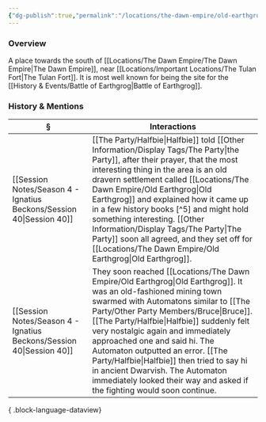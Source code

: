 ```yaml
---
{"dg-publish":true,"permalink":"/locations/the-dawn-empire/old-earthgrog/","tags":["Undiscovered"],"updated":"2025-06-11T21:50:10.485+01:00"}
---
```


### Overview
A place towards the south of [[Locations/The Dawn Empire/The Dawn Empire\|The Dawn Empire]], near [[Locations/Important Locations/The Tulan Fort\|The Tulan Fort]]. It is most well known for being the site for the [[History & Events/Battle of Earthgrog\|Battle of Earthgrog]].

### History & Mentions
| §                                                                       | Interactions                                                                                                                                                                                                                                                                                                                                                                                        |
| ----------------------------------------------------------------------- | --------------------------------------------------------------------------------------------------------------------------------------------------------------------------------------------------------------------------------------------------------------------------------------------------------------------------------------------------------------------------------------------------- |
| [[Session Notes/Season 4 - Ignatius Beckons/Session 40\|Session 40]] | [[The Party/Halfbie\|Halfbie]] told [[Other Information/Display Tags/The Party\|the Party]], after their prayer, that the most interesting thing in the area is an old dravern settlement called [[Locations/The Dawn Empire/Old Earthgrog\|Old Earthgrog]] and explained how it came up in a few history books [^5] and might hold something interesting. [[Other Information/Display Tags/The Party\|The Party]] soon all agreed, and they set off for [[Locations/The Dawn Empire/Old Earthgrog\|Old Earthgrog]].                                                                         |
| [[Session Notes/Season 4 - Ignatius Beckons/Session 40\|Session 40]] | They soon reached [[Locations/The Dawn Empire/Old Earthgrog\|Old Earthgrog]]. It was an old-fashioned mining town swarmed with Automatons similar to [[The Party/Other Party Members/Bruce\|Bruce]]. [[The Party/Halfbie\|Halfbie]] suddenly felt very nostalgic again and immediately approached one and said hi. The Automaton outputted an error. [[The Party/Halfbie\|Halfbie]] then tried to say hi in ancient Dwarvish. The Automaton immediately looked their way and asked if the fighting would soon continue. |

{ .block-language-dataview}